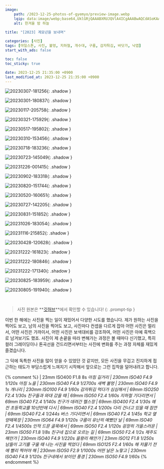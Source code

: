 ```yaml
---
image:
    path: /2023-12-25-photos-of-gyemyo/preview-image.webp
    lqip: data:image/webp;base64,UklGRjQAAABXRUJQVlA4ICgAAABwAQCdASoKAAUAAgA0JYwCdAFAAAD++vfd7pSFrqXz6iij8hsZxGAA
    alt: 한겨울 밤 하늘
    
title: "[2023] 계묘년을 보내며"

categories: [사진]
tags: [마일스톤, 사진, 불멍, 지하철, 개수대, 구름, 감자튀김, 바닷가, 낙엽]
start_with_ads: false

toc: false
toc_sticky: true
 
date: 2023-12-25 21:35:00 +0900
last_modified_at: 2023-12-25 21:35:00 +0900
---
```


![20230307-181256](/photo/webp/20230307_181256.webp){: .shadow }

![20230301-180837](/photo/webp/20230301_180837.webp){: .shadow }

![20230117-205758](/photo/webp/20230117_205758.webp){: .shadow }

![20230321-175929](/photo/webp/20230321_175929.webp){: .shadow }

![20230517-195802](/photo/webp/20230517_195802.webp){: .shadow }

![20230310-153456](/photo/webp/20230310_153456.webp){: .shadow }

![20230718-183236](/photo/webp/20230718_183236.webp){: .shadow }

![20230723-145049](/photo/webp/20230723_145049.webp){: .shadow }

![20231226-001415](/photo/webp/20231226_001415.webp){: .shadow }

![20230902-183318](/photo/webp/20230902_183318.webp){: .shadow }

![20230820-151744](/photo/webp/20230820_151744.webp){: .shadow }

![20230520-160651](/photo/webp/20230520_160651.webp){: .shadow }

![20230727-142205](/photo/webp/20230727_142205.webp){: .shadow }

![20230831-151852](/photo/webp/20230831_151852.webp){: .shadow }

![20231026-183054](/photo/webp/20231026_183054.webp){: .shadow }

![20231116-215852](/photo/webp/20231116_215852.webp){: .shadow }

![20230428-120628](/photo/webp/20230428_120628.webp){: .shadow }

![20231222-161823](/photo/webp/20231222_161823.webp){: .shadow }

![20231222-180846](/photo/webp/20231222_180846.webp){: .shadow }

![20231222-171340](/photo/webp/20231222_171340.webp){: .shadow }

![20230825-183959](/photo/webp/20230825_183959.webp){: .shadow }

![20230805-191940](/photo/webp/20230805_191940.webp){: .shadow }

<br>

> 사진 원본은 **[깃허브](https://github.com/hyngng/hyngng.github.io.resources/tree/master/photo/jpg)**에서 확인할 수 있습니다!
{: .prompt-tip }

이번 한 해에는 사진을 찍는 일이 재밌어서 다양한 시도를 했습니다. 제가 원하는 사진을 찍어도 보고, 남의 사진을 찍어도 보고, 사진마다 컨셉을 다르게 잡아 어떤 사진은 멀리서, 어떤 사진은 가까이서, 어떤 사진은 보색대비를 강조하여, 어떤 사진은 아예 흑백으로 남겨보기도 했죠. 사진이 제 손끝을 따라 변해가는 과정은 볼 때마다 신기했고, 특히 컬러 그레이딩이나 톤곡선을 건드리면서부터는 사진에 변화를 주는 과정 자체를 재밌게 즐겼습니다.

그 덕에 독특한 사진을 많이 얻을 수 있었던 것 같지만, 모든 사진을 무겁고 진지하게 접근하는 태도가 부담스럽게 느껴지기 시작해서 앞으로는 그런 집착을 덜어내려고 합니다.

{% comment %}
 | 23mm ISO400 F1.8 8s
_아침 길거리 | 230mm ISO40 F4.9 1/120s_
_아침 노을 | 230mm ISO40 F4.9 1/2700s_
_새벽 불멍 | 230mm ISO40 F4.9 1s_
_개나리 | 230mm ISO100 F4.9 1/60s_
_감자튀김 먹다가 심심해서 | 69mm ISO250 F2.4 1/30s_
_친구들과 와대 갔을 때 | 69mm ISO50 F2.4 1/60s_
_지하철 기다리면서 | 69mm ISO40 F2.4 1/140s_
_친구가 데려간 헬스장 | 69mm ISO400 F2.4 1/30s_
_예전 초등학교를 10년만에 다시 | 69mm ISO40 F2.4 1/200s_
_다리 건너고 있을 때 잠깐 | 69mm ISO40 F2.4 1/244s_
_버스 기다리면서 | 69mm ISO40 F2.4 1/45s_
_학교 옆 양떼목장 | 230mm ISO64 F4.9 1/120s_
_구름이 유난히 예뻤던 날 | 69mm ISO40 F2.4 1/4500s_
_인적 드문 골목에서 | 69mm ISO50 F2.4 1/120s_
_굉장히 가을스러운 | 23mm ISO50 F1.8 1/8s_
_친구네 집으로 오르는 길 | 69mm ISO50 F2.4 1/2s_
_제주도 해안가 | 230mm ISO40 F4.9 1/220s_
_을왕리 해안가 | 23mm ISO12 F1.8 1/250s_
_남들이 고기를 구울 때 나는 사진을 찍었다 | 69mm ISO125 F2.4 1/60s_
_해 저물기 전에 빨리 찍어야 해 | 230mm ISO50 F2.9 1/1000s_
_어떤 날은 노랗고 | 230mm ISO40 F4.9 1/120s_
_친구네에서 보이던 풍경 | 230mm ISO50 F4.9 1/60s_
{% endcomment %}